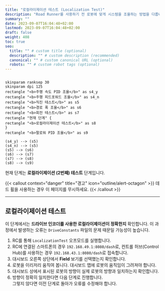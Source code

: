 ```yaml
---
title: "로컬라이제이션 테스트 (Localization Test)"
description: "Road Runner를 사용하기 전 로봇에 맞게 시스템을 조율하는 방법을 다룹니다."
summary: ""
date: 2023-09-07T16:04:48+02:00
lastmod: 2023-09-07T16:04:48+02:00
draft: false
weight: 408
toc: true
seo:
  title: "" # custom title (optional)
  description: "" # custom description (recommended)
  canonical: "" # custom canonical URL (optional)
  robots: "" # custom robot tags (optional)
---
```


```kroki {type=PlantUML}

skinparam ranksep 30
skinparam dpi 125
rectangle "<b>주행 속도 PID 조율</b>" as s4_y
rectangle "<b>주행 피드포워드 조율</b>" as s4_n
rectangle "<b>직진 테스트</b>" as s5
rectangle "<b>경로 폭 조율</b>" as s6
rectangle "<b>회전 테스트</b>" as s7
rectangle "현재 단계" {
rectangle "<b>로컬라이제이션 테스트</b>" as s8
}
rectangle "<b>팔로워 PID 조율</b>" as s9

(s4_y) --> (s5)
(s4_n) --> (s5)
(s5) --> (s6)
(s6) --> (s7)
(s7) --> (s8)
(s8) --> (s9)
```
현재 단계는 **로컬라이제이션 (2번째) 테스트** 단계입니다.

{{< callout context="danger" title="경고" icon="outline/alert-octagon" >}}
데드 휠을 사용하는 경우 이 페이지를 무시하세요.
{{< /callout >}}

---

## 로컬라이제이션 테스트

이 단계에서는 **드라이브 인코더를 사용한 로컬라이제이션이 정확한지** 확인합니다. 이 과정에서 발생하는 오류는 `DriveConstants` 파일의 문제 때문일 가능성이 높습니다.

1. RC를 통해 `LocalizationTest` 오프모드를 실행합니다.
2. RC에 연결된 스마트폰의 경우 `192.168.49.1:8080/dash`로, 컨트롤 허브(Control Hub)를 사용하는 경우 `192.168.43.1:8080/dash`로 접속합니다.
3. 대시보드 오른쪽 상단에서 **Field** 보기를 선택했는지 확인합니다.
4. 로봇을 이리저리 움직여 봅니다. 대시보드 맵에 로봇의 움직임이 그려져야 합니다.
5. 대시보드 상에서 표시된 로봇의 방향이 실제 로봇의 방향과 일치하는지 확인합니다.
6. 방향이 정확히 일치한다면 다음 단계로 진행합니다.  
   그렇지 않다면 이전 단계로 돌아가 오류를 수정해야 합니다.